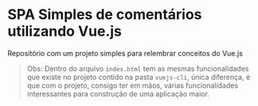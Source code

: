 # SPA Simples de comentários utilizando Vue.js

Repositório com um projeto simples para relembrar conceitos do Vue.js

> Obs: Dentro do arquivo `index.html` tem as mesmas funcionalidades que existe no projeto contido na pasta `vuejs-cli`, única diferença, é que com o projeto, consigo ter em mãos, várias funcionalidades interessantes para construção de uma aplicação maior.